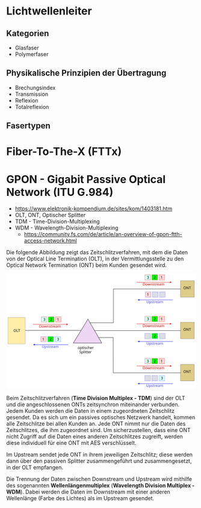 <!--
author:   Günter Dannoritzer
email:    g.dannoritzer@wvs-ffm.de
version:  0.1.0
date:     24.03.2024
language: de
narrator: Deutsch Female

comment:  Netzwerkverkabelung Lichtwellenleiter; OSI-Schicht 1

logo:     02_img/logo-lwl.jpg

tags:     LiaScript

link:     https://cdn.jsdelivr.net/chartist.js/latest/chartist.min.css

script:   https://cdn.jsdelivr.net/chartist.js/latest/chartist.min.js

-->
# Lichtwellenleiter

## Kategorien

 * Glasfaser
 * Polymerfaser

## Physikalische Prinzipien der Übertragung

 * Brechungsindex
 * Transmission
 * Reflexion
 * Totalreflexion

## Fasertypen

# Fiber-To-The-X (FTTx)

# GPON - Gigabit Passive Optical Network (ITU G.984)

 * https://www.elektronik-kompendium.de/sites/kom/1403181.htm
 * OLT, ONT, Optischer Splitter
 * TDM - Time-Division-Multiplexing
 * WDM - Wavelength-Division-Multiplexing
   * https://community.fs.com/de/article/an-overview-of-gpon-ftth-access-network.html

Die folgende Abbildung zeigt das Zeitschlitzverfahren, mit dem die Daten von der Optical Line Termination (OLT), in der Vermittlungsstelle zu den Optical Network Termination (ONT) beim Kunden gesendet wird.

![GPON - Zeitschlitzverfahren (TDM) für die einzelnen ONTs](02_img/lf03_lwl_gpon_tdm.svg)

Beim Zeitschlitzverfahren (**Time Division Multiplex - TDM**) sind der OLT und die angeschlossenen ONTs zeitsynchron miteinander verbunden. Jedem Kunden werden die Daten in einem zugeordneten Zeitschlitz gesendet. Da es sich um ein passives optisches Netzwerk handelt, kommen alle Zeitschlitze bei allen Kunden an. Jede ONT nimmt nur die Daten des Zeitschlitzes, die ihm zugeordnet sind. Um sicherzustellen, dass eine ONT nicht Zugriff auf die Daten eines anderen Zeitschlitzes zugreift, werden diese individuell für eine ONT mit AES verschlüsselt.

Im Upstream sendet jede ONT in ihrem jeweiligen Zeitschlitz; diese werden dann über den passiven Splitter zusammengeführt und zusammengesetzt, in der OLT empfangen.

Die Trennung der Daten zwischen Downstream und Upstream wird mithilfe des sogenannten **Wellenlängenmultiplex** (**Wavelength Division Multiplex - WDM**). Dabei werden die Daten im Downstream mit einer anderen Wellenlänge (Farbe des Lichtes) als im Upstream gesendet.


